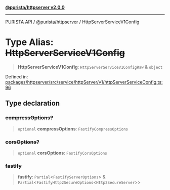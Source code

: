 [**@purista/httpserver v2.0.0**](../README.md)

***

[PURISTA API](../../../packages.md) / [@purista/httpserver](../README.md) / HttpServerServiceV1Config

# Type Alias: ~~HttpServerServiceV1Config~~

> **HttpServerServiceV1Config**: `HttpServerServiceV1ConfigRaw` & `object`

Defined in: [packages/httpserver/src/service/httpServer/v1/httpServerServiceConfig.ts:96](https://github.com/puristajs/purista/blob/master/packages/httpserver/src/service/httpServer/v1/httpServerServiceConfig.ts#L96)

## Type declaration

### ~~compressOptions?~~

> `optional` **compressOptions**: `FastifyCompressOptions`

### ~~corsOptions?~~

> `optional` **corsOptions**: `FastifyCorsOptions`

### ~~fastify~~

> **fastify**: `Partial`\<`FastifyServerOptions`\> & `Partial`\<`FastifyHttp2SecureOptions`\<`Http2SecureServer`\>\>
